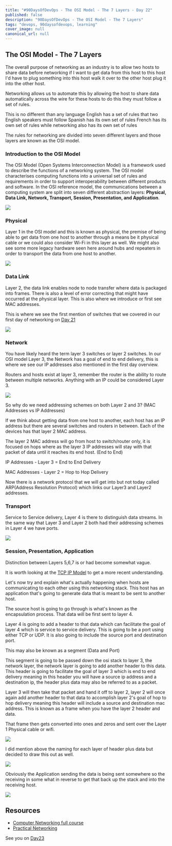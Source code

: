 ```yaml
---
title: "#90DaysOfDevOps - The OSI Model - The 7 Layers - Day 22"
published: false
description: "90DaysOfDevOps - The OSI Model - The 7 Layers"
tags: "devops, 90daysofdevops, learning"
cover_image: null
canonical_url: null
---
```

## The OSI Model - The 7 Layers

The overall purpose of networking as an industry is to allow two hosts to share data before networking if I want to get data from this host to this host I'd have to plug something into this host walk it over to the other host plug it into the other host.

Networking allows us to automate this by allowing the host to share data automatically across the wire for these hosts to do this they must follow a set of rules.

This is no different than any language English has a set of rules that two English speakers must follow Spanish has its own set of rules French has its own set of rules while networking also has its own set of rules

The rules for networking are divided into seven different layers and those layers are known as the OSI model. 

### Introduction to the OSI Model 

The OSI Model (Open Systems Interconnection Model) is a framework used to describe the functions of a networking system. The OSI model characterises computing functions into a universal set of rules and requirements in order to support interoperability between different products and software. In the OSI reference model, the communications between a computing system are split into seven different abstraction layers: **Physical, Data Link, Network, Transport, Session, Presentation, and Application**.

![](Images/Day22_Networking1.png)

### Physical
Layer 1 in the OSI model and this is known as physical, the premise of being able to get data from one host to another through a means be it physical cable or we could also consider Wi-Fi in this layer as well. We might also see some more legacy hardware seen here around hubs and repeaters in order to transport the data from one host to another. 

![](Images/Day22_Networking2.png)

### Data Link 
Layer 2, the data link enables node to node transfer where data is packaged into frames. There is also a level of error correcting that might have occurred at the physical layer. This is also where we introduce or first see MAC addresses. 

This is where we see the first mention of switches that we covered in our first day of networking on [Day 21](day21.md)

![](Images/Day22_Networking3.png)

### Network 
You have likely heard the term layer 3 switches or layer 2 switches. In our OSI model Layer 3, the Network has a goal of end to end delivery, this is where we see our IP addresses also mentioned in the first day overview. 

Routers and hosts exist at layer 3, remember the router is the ability to route between multiple networks. Anything with an IP could be considered Layer 3. 

![](Images/Day22_Networking4.png)

So why do we need addressing schemes on both Layer 2 and 3? (MAC Addresses vs IP Addresses) 

If we think about getting data from one host to another, each host has an IP address but there are several switches and routers in between. Each of the devices has that layer 2 MAC address. 

The layer 2 MAC address will go from host to switch/router only, it is focused on hops where as the layer 3 IP addresses will stay with that packet of data until it reaches its end host. (End to End)

IP Addresses - Layer 3 = End to End Delivery 

MAC Addresses - Layer 2 = Hop to Hop Delivery 

Now there is a network protocol that we will get into but not today called ARP(Address Resolution Protocol) which links our Layer3 and Layer2 addresses. 

### Transport 
Service to Service delivery, Layer 4 is there to distinguish data streams. In the same way that Layer 3 and Layer 2 both had their addressing schemes in Layer 4 we have ports. 

![](Images/Day22_Networking5.png)

### Session, Presentation, Application 
Distinction between Layers 5,6,7 is or had become somewhat vague. 

It is worth looking at the [TCP IP Model](https://www.geeksforgeeks.org/tcp-ip-model/) to get a more recent understanding. 

Let's now try and explain what's actually happening when hosts are communicating to each other using this networking stack. This host has an application that's going to generate data that is meant to be sent to another host.

The source host is going to go through is what's known as the encapsulation process. That data will be first sent to layer 4.

Layer 4 is going to add a header to that data which can facilitate the goal of layer 4 which is service to service delivery. This is going to be a port using either TCP or UDP. It is also going to include the source port and destination port. 

This may also be known as a segment (Data and Port)

This segment is going to be passed down the osi stack to layer 3, the network layer, the network layer is going to add another header to this data.
This header is going to facilitate the goal of layer 3 which is end to end delivery meaning in this header you will have a source ip address and a destination ip, the header plus data may also be referred to as a packet. 

Layer 3 will then take that packet and hand it off to layer 2, layer 2 will once again add another header to that data to accomplish layer 2's goal of hop to hop delivery meaning this header will include a source and destination mac address. 
This is known as a frame when you have the layer 2 header and data.

That frame then gets converted into ones and zeros and sent over the Layer 1 Physical cable or wifi. 

![](Images/Day22_Networking6.png)

I did mention above the naming for each layer of header plus data but decided to draw this out as well. 

![](Images/Day22_Networking7.png)

Obviously the Application sending the data is being sent somewhere so the receiving in some what in reverse to get that back up the stack and into the receiving host. 

![](Images/Day22_Networking8.png)

## Resources 

- [Computer Networking full course](https://www.youtube.com/watch?v=IPvYjXCsTg8)
- [Practical Networking](http://www.practicalnetworking.net/)

See you on [Day23](day23.md)